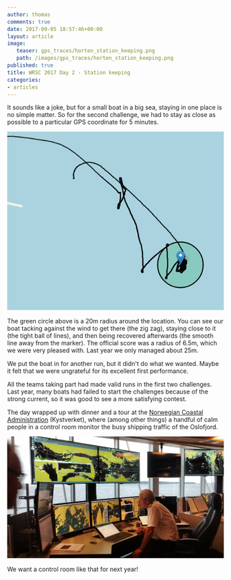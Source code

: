 ```yaml
---
author: thomas
comments: true
date: 2017-09-05 18:57:46+00:00
layout: article
image:
   teaser: gps_traces/horten_station_keeping.png
   path: /images/gps_traces/horten_station_keeping.png
published: true
title: WRSC 2017 Day 2 - Station keeping
categories:
- articles
---
```


It sounds like a joke, but for a small boat in a big sea, staying in one place
is no simple matter. So for the second challenge, we had to stay as close as
possible to a particular GPS coordinate for 5 minutes.

![station keeping GPS trace](/images/gps_traces/horten_station_keeping.png)

The green circle above is a 20m radius around the location. You can see our
boat tacking against the wind to get there (the zig zag), staying close to it
(the tight ball of lines), and then being recovered afterwards (the smooth line
away from the marker). The official score was a radius of 6.5m, which we were
very pleased with. Last year we only managed about 25m.

We put the boat in for another run, but it didn't do what we wanted. Maybe it
felt that we were ungrateful for its excellent first performance.

All the teams taking part had made valid runs in the first two challenges.
Last year, many boats had failed to start the challenges because of the strong
current, so it was good to see a more satisfying contest.

The day wrapped up with dinner and a tour at the [Norwegian Coastal
Administration](http://www.kystverket.no/en) (Kystverket),
where (among other things) a handful of calm people in a control room monitor
the busy shipping traffic of the Oslofjord.

![kystverket control room](/images/kystverket.jpg)

We want a control room like that for next year!
